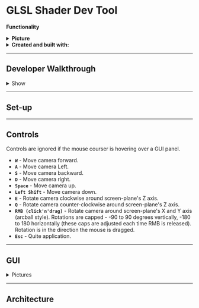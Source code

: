 # GLSL Shader Dev Tool
<short description>

 **Functionality**
 <bullet points>
  
<details>
 <summary><b>Picture</b></summary>
<img src="">
</details>

<details>
<summary><b>Created and built with:</b></summary>
  
- OS - Windows 10 Home (v.21H1)
- IDE - Microsoft Visual Studio Community 2019 (v.16.8.3)
- ISO C++ 14 Standard
- OpenGL 4.5 (w/ FreeGlut v.3.0, GLEW v.1.12.0, GLFW v.3.3.4, GLM v.0.9.9.8 - through VS NuGet Package Manager)
- Dear ImGui v1.87
- stb_image v2.23
</details>
  
---
## Developer Walkthrough

<details>
 <summary>Show</summary>
 
[![Project developer walkthrough](https://img.youtube.com/vi/GZvmaqk5AOQ/0.jpg)](https://www.youtube.com/watch?v=GZvmaqk5AOQ)

</details>

---

## Set-up
  
  
---
## Controls
Controls are ignored if the mouse courser is hovering over a GUI panel.
- **`W`** - Move camera forward.
- **`A`** - Move camera Left.
- **`S`** - Move camera backward.
- **`D`** - Move camera right.
- **`Space`** - Move camera up.
- **`Left Shift`** - Move camera down.
- **`E`** - Rotate camera clockwise around screen-plane's Z axis.
- **`Q`** - Rotate camera counter-clockwise around screen-plane's Z axis.
- **`RMB (click'n'drag)`** - Rotate camera around screen-plane's X and Y axis (arcball style). Rotations are capped - -90 to 90 degrees vertically, -180 to 180 horizontally (these caps are adjusted each time RMB is released). Rotation is in the direction the mouse is dragged.
- **`Esc`** - Quite application.

---
## GUI
  

<details>
<summary>Pictures</summary>

<img src="https://user-images.githubusercontent.com/33025239/152699702-8e6b8587-579b-42bc-8f82-5d13d2266bcc.png" alt="Camera data" width="" height="">

<img src="https://user-images.githubusercontent.com/33025239/152699716-4c8495a2-95eb-4c46-9ebf-0170b5dd6f74.png" alt="Object hierarchy" width="" height="">

<img src="https://user-images.githubusercontent.com/33025239/152699710-b7206de0-ac94-4bf2-aa0e-379f9d1e6f06.png" alt="UI Debug Info" width="" height="">
</details>
  
  
  
---
## Architecture
